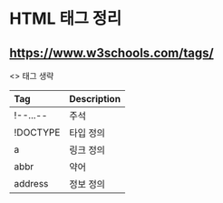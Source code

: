 # HTML 태그 정리

## https://www.w3schools.com/tags/

<> 태그 생략

|Tag|Description|
|:--|:--|
|!--...--|주석|
|!DOCTYPE|타입 정의|
|a|링크 정의|
|abbr|약어|
|address|정보 정의|
